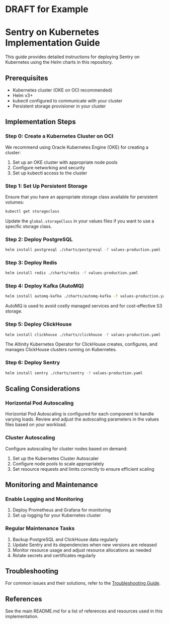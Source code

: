 # DRAFT for Example

# Sentry on Kubernetes Implementation Guide

This guide provides detailed instructions for deploying Sentry on Kubernetes using the Helm charts in this repository.

## Prerequisites

- Kubernetes cluster (OKE on OCI recommended)
- Helm v3+
- kubectl configured to communicate with your cluster
- Persistent storage provisioner in your cluster

## Implementation Steps

### Step 0: Create a Kubernetes Cluster on OCI

We recommend using Oracle Kubernetes Engine (OKE) for creating a cluster:

1. Set up an OKE cluster with appropriate node pools
2. Configure networking and security
3. Set up kubectl access to the cluster

### Step 1: Set Up Persistent Storage

Ensure that you have an appropriate storage class available for persistent volumes:

```bash
kubectl get storageclass
```

Update the `global.storageClass` in your values files if you want to use a specific storage class.

### Step 2: Deploy PostgreSQL

```bash
helm install postgresql ./charts/postgresql -f values-production.yaml
```

### Step 3: Deploy Redis

```bash
helm install redis ./charts/redis -f values-production.yaml
```

### Step 4: Deploy Kafka (AutoMQ)

```bash
helm install automq-kafka ./charts/automq-kafka -f values-production.yaml
```

AutoMQ is used to avoid costly managed services and for cost-effective S3 storage.

### Step 5: Deploy ClickHouse

```bash
helm install clickhouse ./charts/clickhouse -f values-production.yaml
```

The Altinity Kubernetes Operator for ClickHouse creates, configures, and manages ClickHouse clusters running on Kubernetes.

### Step 6: Deploy Sentry

```bash
helm install sentry ./charts/sentry -f values-production.yaml
```

## Scaling Considerations

### Horizontal Pod Autoscaling

Horizontal Pod Autoscaling is configured for each component to handle varying loads. Review and adjust the autoscaling parameters in the values files based on your workload.

### Cluster Autoscaling

Configure autoscaling for cluster nodes based on demand:

1. Set up the Kubernetes Cluster Autoscaler
2. Configure node pools to scale appropriately
3. Set resource requests and limits correctly to ensure efficient scaling

## Monitoring and Maintenance

### Enable Logging and Monitoring

1. Deploy Prometheus and Grafana for monitoring
2. Set up logging for your Kubernetes cluster

### Regular Maintenance Tasks

1. Backup PostgreSQL and ClickHouse data regularly
2. Update Sentry and its dependencies when new versions are released
3. Monitor resource usage and adjust resource allocations as needed
4. Rotate secrets and certificates regularly

## Troubleshooting

For common issues and their solutions, refer to the [Troubleshooting Guide](./troubleshooting.md).

## References

See the main README.md for a list of references and resources used in this implementation.
